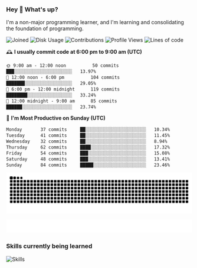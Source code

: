 ### Hey :wave: What's up?

I'm a non-major programming learner, and I'm learning and consolidating the foundation of programming.

<!--START_SECTION:waka-->
![Joined](http://img.shields.io/badge/Joined-7%20years%20ago-6D67E4?style=flat&labelColor=453C67)
![Disk Usage](http://img.shields.io/badge/Github%27s%20Storage-598.1%20MB-FD841F?style=flat&labelColor=E14D2A)
![Contributions](http://img.shields.io/badge/Contributions%20in%202023-129-7DCE13?style=flat&labelColor=2B7A0B)
![Profile Views](http://img.shields.io/badge/Profile%20Views-0-3AB4F2?style=flat&labelColor=0078AA)
![Lines of code](https://img.shields.io/badge/Lines%20of%20code-2%20Million%20Lines%20of%20code-FF8B8B?style=flat&labelColor=EB4747)

🕰️ **I usually commit code at 6:00 pm to 9:00 am (UTC)** 

```text
🌞 9:00 am - 12:00 noon          50 commits     ███░░░░░░░░░░░░░░░░░░░░░░   13.97% 
🌆 12:00 noon - 6:00 pm          104 commits    ███████░░░░░░░░░░░░░░░░░░   29.05% 
🌃 6:00 pm - 12:00 midnight      119 commits    ████████░░░░░░░░░░░░░░░░░   33.24% 
🌙 12:00 midnight - 9:00 am      85 commits     ██████░░░░░░░░░░░░░░░░░░░   23.74%
```
📅 **I'm Most Productive on Sunday (UTC)** 

```text
Monday       37 commits     ██░░░░░░░░░░░░░░░░░░░░░░░   10.34% 
Tuesday      41 commits     ██░░░░░░░░░░░░░░░░░░░░░░░   11.45% 
Wednesday    32 commits     ██░░░░░░░░░░░░░░░░░░░░░░░   8.94% 
Thursday     62 commits     ████░░░░░░░░░░░░░░░░░░░░░   17.32% 
Friday       54 commits     ███░░░░░░░░░░░░░░░░░░░░░░   15.08% 
Saturday     48 commits     ███░░░░░░░░░░░░░░░░░░░░░░   13.41% 
Sunday       84 commits     █████░░░░░░░░░░░░░░░░░░░░   23.46%
```

<!--END_SECTION:waka-->

![Snake animation](https://raw.githubusercontent.com/dirname/dirname/output/snake.svg)

![metrics](github-metrics.svg)

### Skills currently being learned

![Skills](https://skillicons.dev/icons?i=linux,rust,go,solidity,typescript,bash,git,postgres,mysql,redis,mongo,docker,kubernetes,grafana,prometheus)
